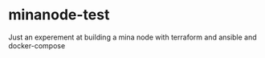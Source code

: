 # minanode-test

Just an experement at building a mina node with terraform and ansible and docker-compose
